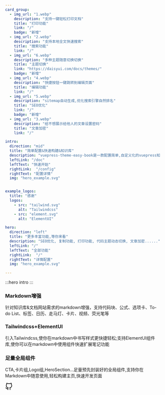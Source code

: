 ```yaml
---
card_group:
  - img_url: "1.webp"
    description: "支持一键轻松打印文档"
    title: "打印功能"
    link: "/"
    badge: "新增"
  - img_url: "2.webp"
    description: "支持本地全文快速搜索"
    title: "搜索功能"
    link: "/"
  - img_url: "6.webp"
    description: "多种主题随意切换切换"
    title: "主题切换"
    link: "https://daisyui.com/docs/themes/"
    badge: "新增"
  - img_url: "4.webp"
    description: "快捷按钮一键跳转到编辑页面"
    title: "编辑功能"
    link: "/"
  - img_url: "5.webp"
    description: "sitemap自动生成,优化搜索引擎自然排名"
    title: "SEO优化"
    link: "/"
    badge: "新增"
  - img_url: "3.webp"
    description: "给不想展示给他人的文章设置密码"
    title: "文章加密"
    link: "/"

intro:
  direction: "mid"
  title: "简单配置&快速构建&知识库"
  description: "vuepress-theme-easy-book是一款配置简单,自定义化的vuepress知识库&文档主题"
  leftLink: "/doc"
  leftText: "快速开始"
  rightLink:  "/config"
  rightText: "配置详情"
  img: "hero_example.svg"


example_logos:
  title: "感谢"
  logos:
    - src: "tailwind.svg"
      alt: "Tailwindcss"
    - src: "element.svg"
      alt: "ElementUI"

hero:
  direction: "left"
  title: "更多丰富功能,等你来看"
  description: "SEO优化, 复制功能, 打印功能, 代码主题动态切换, 文章加密......"
  leftLink: "/"
  leftText: "全部功能"
  rightLink:  "/"
  rightText: "详情配置"
  img: "hero_example.svg"

---
```


:::hero intro
:::

<div class="flex-wrap items-center justify-center gap-8 text-center sm:flex bg-base-200">
    <div class="w-full px-4 py-4 mt-6 bg-base-100 rounded-lg shadow-lg sm:w-1/2 md:w-1/2 lg:w-1/4  ">
        <div class="flex-shrink-0">
            <div class="flex items-center justify-center w-12 h-12 mx-auto text-white bg-primary rounded-md">
      <lord-icon
        src="https://cdn.lordicon.com/lsrcesku.json"
          trigger="loop"
          delay="100"
        class="w-12 h-12">
      </lord-icon>       
            </div>
        </div>
        <h3 class="py-4 text-2xl font-semibold text-bold sm:text-xl  ">
            Markdown增强
        </h3>
        <p class="py-4    text-md    ">
            针对知识库&文档网站需求的markdown增强，支持代码块、公式、选项卡、To-do List、标签、日历、走马灯、卡片、视频、荧光笔等
        </p>
    </div>
    <div class="w-full px-4 py-4 mt-6 bg-base-100 rounded-lg shadow-lg sm:w-1/2 md:w-1/2 lg:w-1/4 sm:mt-16 md:mt-20 lg:mt-24  ">
        <div class="flex-shrink-0">
            <div class="flex items-center justify-center w-12 h-12 mx-auto text-white bg-primary rounded-md">
      <lord-icon
        src="https://cdn.lordicon.com/ofzpbawy.json"
          trigger="loop"
           state="in-reveal"
          delay="500"
        class="w-12 h-12">
      </lord-icon>       
            </div>
        </div>
        <h3 class="py-4 text-2xl font-semibold text-bold sm:text-xl  ">
            Tailwindcss+ElementUI
        </h3>
        <p class="py-4    text-md    ">
            引入Tailwindcss,使你在markdown中书写样式更快捷轻松;支持ElementUI组件库,使你可以在markdown中使用组件快速扩展笔记功能
        </p>
    </div>
    <div class="w-full px-4 py-4 mt-6 bg-base-100 rounded-lg shadow-lg sm:w-1/2 md:w-1/2 lg:w-1/4  ">
        <div class="flex-shrink-0">
            <div class="flex items-center justify-center w-12 h-12 mx-auto text-white bg-primary rounded-md">
      <lord-icon
        src="https://cdn.lordicon.com/pcllgpqm.json"
          trigger="loop"
          delay="100"
        class="w-12 h-12">
      </lord-icon>       
            </div>
        </div>
        <h3 class="py-4 text-2xl font-semibold text-bold sm:text-xl  ">
            足量全局组件
        </h3>
        <p class="py-4    text-md    ">
            CTA,卡片组,Logo组,HeroSection...足量预先封装好的全局组件,支持你在Markdown中随意使用,轻松构建主页,快速开发页面
        </p>
    </div>
</div>



<HeroSection info="hero"/>

<CardGroup info="card_group"/>










<a href="https://github.com/open17/vuepress-theme-easy-book" class="rounded-full w-12 h-12 bg-gray-100 fixed bottom-10 right-0 flex items-center justify-center text-gray-800 mr-8 mb-8 shadow-sm border-gray-300 border" target="_blank"><svg xmlns="http://www.w3.org/2000/svg" width="24" height="24" viewBox="0 0 24 24" fill="none" stroke="currentColor" stroke-width="2" stroke-linecap="round" stroke-linejoin="round">
<path d="M9 19c-5 1.5-5-2.5-7-3m14 6v-3.87a3.37 3.37 0 0 0-.94-2.61c3.14-.35 6.44-1.54 6.44-7A5.44 5.44 0 0 0 20 4.77 5.07 5.07 0 0 0 19.91 1S18.73.65 16 2.48a13.38 13.38 0 0 0-7 0C6.27.65 5.09 1 5.09 1A5.07 5.07 0 0 0 5 4.77a5.44 5.44 0 0 0-1.5 3.78c0 5.42 3.3 6.61 6.44 7A3.37 3.37 0 0 0 9 18.13V22"></path>
</svg></a>